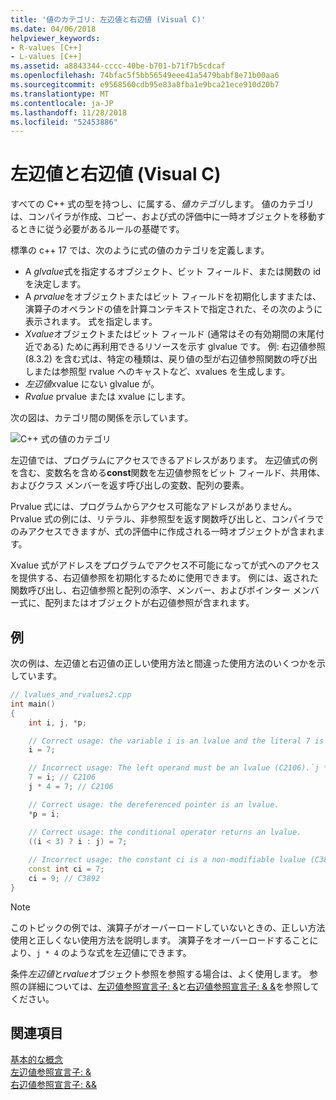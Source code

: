 ```yaml
---
title: '値のカテゴリ: 左辺値と右辺値 (Visual C)'
ms.date: 04/06/2018
helpviewer_keywords:
- R-values [C++]
- L-values [C++]
ms.assetid: a8843344-cccc-40be-b701-b71f7b5cdcaf
ms.openlocfilehash: 74bfac5f5bb56549eee41a5479babf8e71b00aa6
ms.sourcegitcommit: e9568560cdb95e83a8fba1e9bca21ece910d20b7
ms.translationtype: MT
ms.contentlocale: ja-JP
ms.lasthandoff: 11/28/2018
ms.locfileid: "52453886"
---
```

# <a name="lvalues-and-rvalues-visual-c"></a>左辺値と右辺値 (Visual C)

すべての C++ 式の型を持つし、に属する、*値カテゴリ*します。 値のカテゴリは、コンパイラが作成、コピー、および式の評価中に一時オブジェクトを移動するときに従う必要があるルールの基礎です。

標準の c++ 17 では、次のように式の値のカテゴリを定義します。

- A *glvalue*式を指定するオブジェクト、ビット フィールド、または関数の id を決定します。
- A *prvalue*をオブジェクトまたはビット フィールドを初期化しますまたは、演算子のオペランドの値を計算コンテキストで指定された、その次のように表示されます。 式を指定します。
- *Xvalue*オブジェクトまたはビット フィールド (通常はその有効期間の末尾付近である) ために再利用できるリソースを示す glvalue です。 例: 右辺値参照 (8.3.2) を含む式は、特定の種類は、戻り値の型が右辺値参照関数の呼び出しまたは参照型 rvalue へのキャストなど、xvalues を生成します。
- *左辺値*xvalue にない glvalue が。
- *Rvalue* prvalue または xvalue にします。

次の図は、カテゴリ間の関係を示しています。

![C++ 式の値のカテゴリ](media/value_categories.png "C++ 式の値のカテゴリ")

左辺値では、プログラムにアクセスできるアドレスがあります。 左辺値式の例を含む、変数名を含める**const**関数を左辺値参照をビット フィールド、共用体、およびクラス メンバーを返す呼び出しの変数、配列の要素。

Prvalue 式には、プログラムからアクセス可能なアドレスがありません。 Prvalue 式の例には、リテラル、非参照型を返す関数呼び出しと、コンパイラでのみアクセスできますが、式の評価中に作成される一時オブジェクトが含まれます。

Xvalue 式がアドレスをプログラムでアクセス不可能になってが式へのアクセスを提供する、右辺値参照を初期化するために使用できます。 例には、返された関数呼び出し、右辺値参照と配列の添字、メンバー、およびポインター メンバー式に、配列またはオブジェクトが右辺値参照が含まれます。

## <a name="example"></a>例

次の例は、左辺値と右辺値の正しい使用方法と間違った使用方法のいくつかを示しています。

```cpp
// lvalues_and_rvalues2.cpp
int main()
{
    int i, j, *p;

    // Correct usage: the variable i is an lvalue and the literal 7 is a prvalue.
    i = 7;

    // Incorrect usage: The left operand must be an lvalue (C2106).`j * 4` is a prvalue.
    7 = i; // C2106
    j * 4 = 7; // C2106

    // Correct usage: the dereferenced pointer is an lvalue.
    *p = i;

    // Correct usage: the conditional operator returns an lvalue.
    ((i < 3) ? i : j) = 7;
    
    // Incorrect usage: the constant ci is a non-modifiable lvalue (C3892).
    const int ci = 7;
    ci = 9; // C3892
}
```

> [!NOTE]
> このトピックの例では、演算子がオーバーロードしていないときの、正しい方法使用と正しくない使用方法を説明します。 演算子をオーバーロードすることにより、`j * 4` のような式を左辺値にできます。

条件*左辺値*と*rvalue*オブジェクト参照を参照する場合は、よく使用します。 参照の詳細については、[左辺値参照宣言子: &](../cpp/lvalue-reference-declarator-amp.md)と[右辺値参照宣言子: & &](../cpp/rvalue-reference-declarator-amp-amp.md)を参照してください。

## <a name="see-also"></a>関連項目

[基本的な概念](../cpp/basic-concepts-cpp.md)<br/>
[左辺値参照宣言子: &](../cpp/lvalue-reference-declarator-amp.md)<br/>
[右辺値参照宣言子: &&](../cpp/rvalue-reference-declarator-amp-amp.md)
